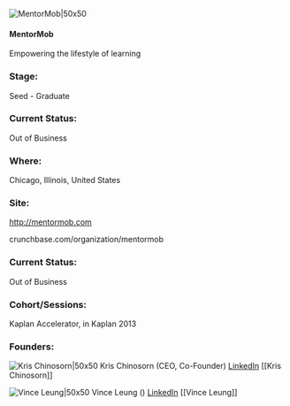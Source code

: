 

![MentorMob|50x50](https://s3.amazonaws.com/photos.angel.co/startups/i/19374-3b63fcf38efde624dd79c5cbd96161db-medium_jpg.jpg?buster=1315734490)

#### MentorMob
Empowering the lifestyle of learning

### Stage: 
Seed - Graduate 

### Current Status: 
Out of Business

### Where:
Chicago, Illinois, United States

### Site:
http://mentormob.com



crunchbase.com/organization/mentormob

### Current Status: 
Out of Business

### Cohort/Sessions: 
Kaplan Accelerator, in Kaplan 2013

### Founders: 

![Kris Chinosorn|50x50](https://s3.amazonaws.com/photos.angel.co/users/35693-medium_jpg?1307349182) Kris Chinosorn (CEO, Co-Founder) [LinkedIn](https://linkedin.com/in/kchinosorn) [[Kris Chinosorn]]

![Vince Leung|50x50](https://apimg.techstars.com/connect/images/image_files/5c3ff48534a60d1c48000002/original/33720-medium_jpg.jpeg) Vince Leung () [LinkedIn](https://linkedin.com/in/vleung5) [[Vince Leung]]


